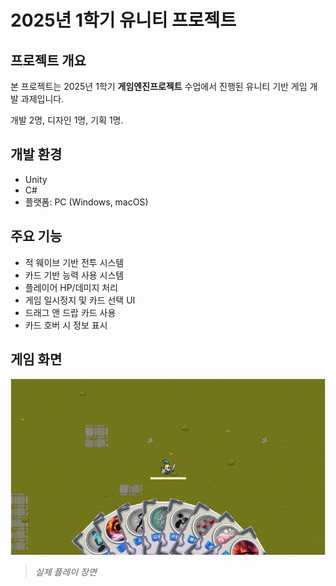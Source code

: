 # 2025년 1학기 유니티 프로젝트


##  프로젝트 개요
본 프로젝트는 2025년 1학기 **게임엔진프로젝트** 수업에서 진행된 유니티 기반 게임 개발 과제입니다.

개발 2명, 디자인 1명, 기획 1명.

##  개발 환경
- Unity 
- C#
- 플랫폼: PC (Windows, macOS)

## 주요 기능
- 적 웨이브 기반 전투 시스템
- 카드 기반 능력 사용 시스템
- 플레이어 HP/데미지 처리
- 게임 일시정지 및 카드 선택 UI
- 드래그 앤 드랍 카드 사용
- 카드 호버 시 정보 표시

## 게임 화면
![게임 플레이 화면](그림1.png)
> *실제 플레이 장면*
